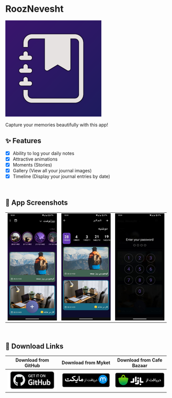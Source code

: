# RoozNevesht

<img src="assets/icon.png" width="300">

Capture your memories beautifully with this app!

## ✨ Features

- [x] Ability to log your daily notes
- [x] Attractive animations
- [x] Moments (Stories)
- [x] Gallery (View all your journal images)
- [x] Timeline (Display your journal entries by date)

<br/>

## 📸 App Screenshots

|                                   |                                   |                                  |
| --------------------------------- | --------------------------------- |--------------------------------- | 
| <img src="assets/screen.png" width="300">  | <img src="assets/screen2.png" width="300">  | <img src="assets/screen3.jpg" width="300">  |

<br/>

## 🔗 Download Links

| Download from GitHub                          |    Download from Myket                               | Download from Cafe Bazaar                          |
| --------------------------------- | --------------------------------- |---------------------------------  |
| <a href="https://github.com/hosivay/RoozNeveshtApp/releases"><img src="assets/github.png" width="300"></a> | <a href="https://myket.ir/app/com.rn.hosivay.app"><img src="assets/myket.png" width="300"></a>  | <a href="http://cafebazaar.ir/app/?id=com.rn.hosivay.app&ref=share"><img src="assets/bazaar.png" width="300"></a>   |
